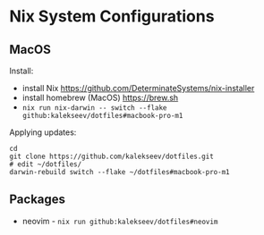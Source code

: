 # Nix System Configurations


## MacOS

Install: 

- install Nix https://github.com/DeterminateSystems/nix-installer
- install homebrew (MacOS) https://brew.sh
- `nix run nix-darwin -- switch --flake github:kalekseev/dotfiles#macbook-pro-m1`


Applying updates:

    cd
    git clone https://github.com/kalekseev/dotfiles.git
    # edit ~/dotfiles/
    darwin-rebuild switch --flake ~/dotfiles#macbook-pro-m1


## Packages

- neovim - `nix run github:kalekseev/dotfiles#neovim`
